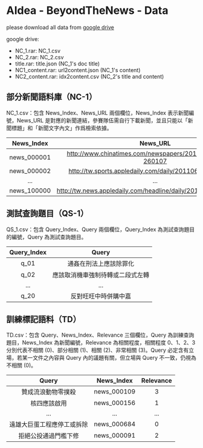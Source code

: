 # AIdea - BeyondTheNews - Data

please download all data from [google drive](https://drive.google.com/open?id=18dAtXYPi02UxMhyUkZoG-VafFUdyX793)

google drive:
   - NC_1.rar: NC_1.csv
   - NC_2.rar: NC_2.csv
   - title.rar: title.json (NC_1's doc title)
   - NC1_content.rar: url2content.json (NC_1's content)
   - NC2_content.rar: idx2content.csv (NC_2's title and content)

## 部分新聞語料庫（NC-1）

NC_1.csv：包含 News_Index、News_URL 兩個欄位，News_Index 表示新聞編號，News_URL 是對應的新聞連結，參賽隊伍需自行下載新聞，並且只能以「新聞標題」和「新聞文字內文」作爲檢索依據。

| News_Index|News_URL |
| :---: | :---: |
| news_000001| http://www.chinatimes.com/newspapers/20150108001507-260107 |
| news_000002| http://tw.sports.appledaily.com/daily/20110623/33479530/ |
| ... | ... |
| news_100000 | http://tw.news.appledaily.com/headline/daily/20160311/37103743/ |

## 測試查詢題目（QS-1）

QS_1.csv：包含 Query_Index、Query 兩個欄位，Query_Index 為測試查詢題目的編號，Query 為測試查詢題目。

| Query_Index | Query |
| :---: | :---: |
| q_01 | 通姦在刑法上應該除罪化 |
| q_02 | 應該取消機車強制待轉或二段式左轉 |
| ... | ... |
| q_20 | 反對旺旺中時併購中嘉 |

## 訓練標記語料（TD）

TD.csv：包含 Query、News_Index、Relevance 三個欄位，Query 為訓練查詢題目，News_Index 為新聞編號，Relevance 為相關程度，相關程度 0、1、2、3 分別代表不相關 (0)、部分相關 (1)、相關 (2)、非常相關 (3)。Query 必定含有立場，若某一文件之內容與 Query 內的議題有關，但立場與 Query 不一致，仍視為不相關 (0)。

|Query | News_Index | Relevance |
| :---: | :---: | :---: |
|贊成流浪動物零撲殺 | news_000109 | 3 |
|核四應該啟用 | news_000156 | 1 |
|... | ... | ... |
|遠雄大巨蛋工程應停工或拆除 | news_000684 | 0 |
|拒絕公投通過門檻下修 | news_000091 | 2 |
